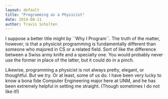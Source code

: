 ```yaml
---
layout: default
title: "Programming as a Physicist"
date: 2014-08-11
author: Travis Scholten
---
```

<section class="content">
I suppose a better title might by ``Why I Program``. The truth of the matter, however, is that a physicist programming is fundamentally different than someone who majored in CS or a related field. Sort of like the difference between a Swiss army knife and a specialty one. You would probably never use the former in place of the latter, but it could do in a pinch. 

Likewise, programming a physicist is not always pretty, elegant, or thoughtful. But we try. Or at least, some of us do. I have been very lucky to know a bona fide Computer Engineering major here at UNM, and he has been extremely helpful in setting me straight. (Though sometimes I do not like it!)
</section>

